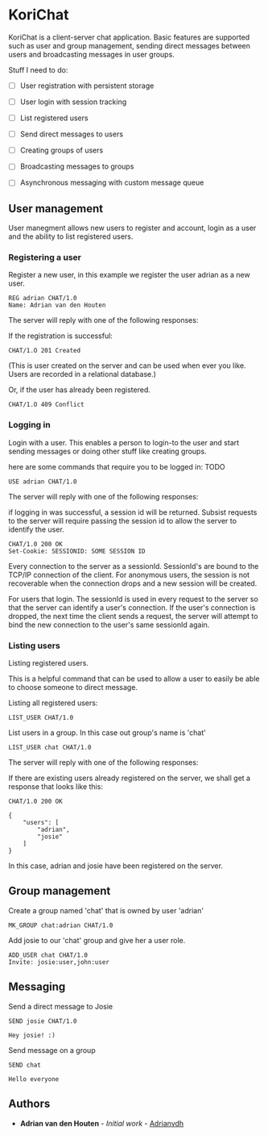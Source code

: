 # KoriChat
KoriChat is a client-server chat application. Basic features are supported such as user and
group management, sending direct messages between users and broadcasting messages in user groups.

Stuff I need to do:
- [ ] User registration with persistent storage
- [ ] User login with session tracking
- [ ] List registered users
- [ ] Send direct messages to users
- [ ] Creating groups of users
- [ ] Broadcasting messages to groups
- [ ] Asynchronous messaging with custom message queue


## User management
User manegment allows new users to register and account, login as a user and the ability to list registered users.

### Registering a user
Register a new user, in this example we register the user adrian as a new user.

```
REG adrian CHAT/1.0
Name: Adrian van den Houten
```

The server will reply with one of the following responses:

If the registration is successful:
```
CHAT/1.O 201 Created
```
(This is user created on the server and can be used when ever you like. Users are recorded in a relational database.)

Or, if the user has already been registered.

```
CHAT/1.O 409 Conflict
```

### Logging in
Login with a user. This enables a person to login-to the user and start sending messages or doing other
stuff like creating groups.


here are some commands that require you to be logged in:
TODO

```
USE adrian CHAT/1.0
```

The server will reply with one of the following responses:

if logging in was successful, a session id will be returned.
Subsist requests to the server will require passing the session id to allow the server to identify the user.
```
CHAT/1.0 200 OK
Set-Cookie: SESSIONID: SOME SESSION ID
```
Every connection to the server as a sessionId. SessionId's are bound to the TCP/IP connection of the client.
For anonymous users, the session is not recoverable when the connection drops and a new session will be created.

For users that login. The sessionId is used in every request to the server so that the server can identify a
user's connection. If the user's connection is dropped, the next time the client sends a request, the server
will attempt to bind the new connection to the user's same sessionId again.

### Listing users
Listing registered users.

This is a helpful command that can be used to allow a user to easily be able to choose someone to direct message.

Listing all registered users:

```
LIST_USER CHAT/1.0
```
List users in a group. In this case out group's name is 'chat'
```
LIST_USER chat CHAT/1.0
```

The server will reply with one of the following responses:

If there are existing users already registered on the server, we shall get a response that looks like this:
```
CHAT/1.0 200 OK

{
    "users": [
        "adrian",
        "josie"
    ]
}
```
In this case, adrian and josie have been registered on the server.

## Group management

Create a group named 'chat' that is owned by user 'adrian'

```
MK_GROUP chat:adrian CHAT/1.0
```

Add josie to our 'chat' group and give her a user role.

```
ADD_USER chat CHAT/1.0
Invite: josie:user,john:user
```

## Messaging

Send a direct message to Josie

```
SEND josie CHAT/1.0

Hey josie! :)
```

Send message on a group
```
SEND chat

Hello everyone
```
## Authors

* **Adrian van den Houten** - *Initial work* - [Adrianvdh](https://github.com/Adrianvdh)
